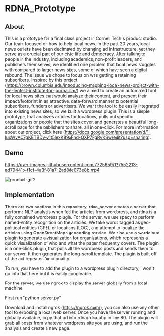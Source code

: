 # RDNA_Prototype

## About
This is a prototype for a final class project in Cornell Tech's product studio. Our team focused on how to help local news. In the past 20 years, local news outlets have been decimated by changing ad infrastructure, yet they serve as a crucial part of our civic life and democracy. After talking to people in the industry, including academics, non-profit leaders, and publishers themselves, we identified one problem that local news stuggles with compared to larger news sites, some of which have seen a digital rebound. The issue we chose to focus on was getting a retaining subscribers. Inspired by this project (https://brown.columbia.edu/introducing-mapping-local-news-project-with-the-lenfest-institute-for-journalism/) we aimed to create an automated tool for local news sites that would analyze their content, and present their impact/footprint in an attractive, data-forward manner to potential subscribers, funders or advertisers. We want the tool to be easily integrated into existing news sites, so we built a wordpress plugin. This is a simple prototype, that analyzes articles for locations, pulls out specific organizations or people that the sites cover, and generates a beautiful long-scroll page for the publishers to share, all in one-click. For more information about our project, click here (https://docs.google.com/presentation/d/1-luxWvAO7gKETBDy-y1t5lexK89aFhd-QXP7RgRvKSw/edit?usp=sharing).

## Demo

https://user-images.githubusercontent.com/7725659/127552213-ad79441b-f1cf-4a3f-81a7-2ad8de073e8b.mp4




![product-gif2](https://user-images.githubusercontent.com/7725659/127552130-f3380632-691c-4cce-8d06-7bceb1a6d114.gif)






## Implementation
There are two sections in this repository, rdna_server creates a server that performs NLP analysis when fed the articles from wordpress, and rdna is a fully contained wordpress plugin. For the server, we use spacy to perform named-entity recognition on the articles. We take words tagged as geo-political entities (GPE), or locations (LOC), and attempt to localize the articles using OpenStreetMaps geocoding service. We also use a wordcloud plugin to generate a visualization for organizations, which represents a quick visualization of who and what the paper frequently covers. The plugin is a one-click plugin, that pulls all the wordpress posts and sends them to our server. It then generates the long-scroll template. The plugin is built off of the acf repeater functionality.

To run, you have to add the plugin to a wordpress plugin directory, I won't go into that here but it is easily googleable.

For the server, we use ngrok to display the server globally from a local machine. 

First run "python server.py"

Download and install ngrok (https://ngrok.com/), you can also use any other tool to exposing a local web server.
Once you have the server running and globally available, copy that url into rdna/rdna.php in line 80.
The plugin will grab all posts from whatever wordpress site you are using, and run the analysis and create a new page.

 
